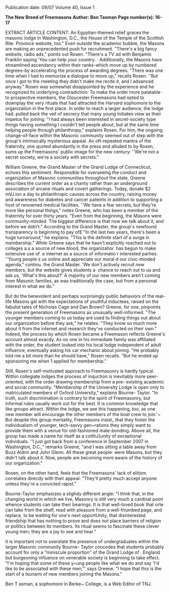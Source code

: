 Publication date: 09/07
Volume 40, Issue 1

**The New Breed of Freemasons**
**Author: Ben Tasman**
**Page number(s): 16-17**

EXTRACT ARTICLE CONTENT:
An Egyptian-themed relief graces the masonic lodge in Washington, D.C., the 
House of the Temple of the Scottish Rite. 
Province website, too." Even outside the 
academic bubble, the Masons are making 
an unprecedented push for recruitment. 
"There's a big fancy website, radio ads," 
points out Rosen. "There's a TV ad with 
Benjamin Franklin saying 'You can help 
your country. 
· Additionally, 
the 
Masons 
have 
streamlined ascendancy within 
their 
ranks-which move up by numbered 
degrees-by accelerating the process of 
awarding degrees. "There was one time 
when I had to memorize a dialogue to 
move up," recalls Rosen. ''But once I got 
to the rneeting they didn't make me recite 
it, and I advanced anyway." Rosen was 
somewhat disappointed by the experience 
and 
he 
recognized 
its 
underlying 
contradiction: To make the order more 
palatable · to prospective members, the 
Gloucester 
Freemasons 
had 
opted 
to downplay the very rituals that had 
attracted the Harvard sophomore to the 
organization in the first place. In order 
to reach a larger audience, the lodge had. 
pulled back the veil of secrecy that many 
young initiates view as their impetus for 
joining. "I had always been interested 
in secret-society type things 
having 
something I couldn't tell people about, but 
at the same time helping people through 
philanthropy," explains Rosen. For him, 
the ongoing change-of-face within the 
Masonic community seemed out of step 
with the group's intrinsically mysterious 
appeal. An oft-repeated mantra of the 
fraternity, one quoted abundantly in the 
press and alluded to by Rosen, sums up 
the Freemasons' public image for the 
new century: ''We're not a secret society, 
we're a society with secrets." 


William Greene, the Grand Master 
of the Grand Lodge of Connecticut, 
echoes this sentiment. Responsible for 
overseeing the conduct and organization 
of Masonic communities throughout the 
state, Greene describes the current order 
as a charity rather than an underground 
association of arcane rituals and covert 
gatherings. 
Today, 
donate $2 mVJ.ion a day to philanthropic 
causes across the country, raising money 
and awareness for diabetes and cancer 
patients in addition to supporting a host 
of renowned medical facilities. ''We 
have a few secrets, but they're more like 
personal things," notes Greene, who has 
been a member of the fraternity for over 
thirty years. "Even from the beginning, 
the Masons were community-minded. 
The biggest difference is that now we talk 
about it, and before we didn't." According 
to the Grand Master, the group's 
newfound transparency is beginning to 
pay of£ "In the last two years, there's 
been a huge turnaround," he explains. 
"This is the definite start of a surge in 
membership." While Greene says that he 
hasn't explicitly reached out to colleges a.s 
a source of new blood, the organizatior. 
has begun to make extensive use of .e 
internet as a source of informatio 
r 
interested parties. ''Young people s us 
online and appreciate our moral 
d 
our civic-minded agenda," continu. the 
Grand Master. 'We don't actively recruit 
new members, but the website gives 
students a· chance to reach out to us and 
ask us, 'What's this about?' A majority of 
our new members aren't coming from 
Masonic families, as was traditionally 
the case, but from a personal interest in 
what we do." 


But do the benevolent 
and perhaps 
surprisingly public 
behaviors of the 
real-life Masons gel with the expectations 
of youthful inductees, raised on the 
fabulist tales of Nicholas Cage and Dan 
Brown? Greene, for one, pinpoints the 
present generation of Freemasons as 
unusually well-informed. "The younger 
members coming to us today are used to 
finding things out about our organization 
before they ask," he relates. "They know 
so much more about it from the internet 
and research they've conducted on their 
own." Indeed, the process by which Rosen 
became a Freemason reflects Greene's 
account almost exacdy. As no one in his 
immediate family was affiliated with the 
order, the student looked into his local 
lodge independent of adult influence, 
eventually asking his car mechanic about 
joining. "He probably told me a bit more 
than he should have," Rosen recalls. 
"But he ended up sponsoring me when 1 
applied for membership." 


Still, Rosen's self-motivated approach 
to Freemasonry is hardly typical. Within 
collegiate lodges the process of inquction 
is inevitably more peer-oriented, with the 
order drawing membership from a pre-
existing academic and social community. 
"Membership of the University Lodge 
is open only to matriculated members 
of Oxford University," explains Bourne-
Taylor. "In truth, such discrimination is 
contrary to the spirit of Freemasonry, but 
informal rules usually work out for the 
best. It is common knowledge that like 
groups attract. Within the lodge, we see 
this happening, too, as one new member 
will encourage the other members of 
the boat crew to join.'~ But despite this 
group mentality, Freemasons insist_ that 
they foster the individualism of younger, 
tech-savvy 
gen~rations 
they 
simply 
want to provide them with a venue for 
old-fashioned male-bonding. Above all, 
the group has made a name for itself as 
a cotlltJ}unity of exceptional individuals. 
''I just got back from a conference in 
September 2007 
in Washington, D.C.," remarks Greene, 
"and I was sitting a table away from Buzz 
Aldrin and John Glenn. All these great 
people· were Masons, but they didn't talk 
about it. Now, people are becoming more 
aware of the history of our organization." 


Rosen, on the other hand, feels that the 
Freemasons' lack of elitism correlates 
direcdy with their appeal: "They'll pretty 
much accept anyone unless they're a 
convicted rapist." 


Bourne-Taylor emphasizes a slighdy 
different angle: "I think that, in the 
changing world in which we live, Masonry 
is still very much a cardinal point whence 
students can take their bearings. It is 
that well-loved book that orte can take 
from the shelf, read with pleasure from 
a well-thumbed page, and replace, to 
be waiting for one's next opportUnity, 
that disinterested friendship that has 
nothing to prove and does not place 
barriers of religion or politics between 
its members. Its ritual seems to fascinate 
these clever young men; they are a joy to 
see and hear." 


It is important not to overstate the 
presence of undergraduates within the 
larger Masonic community 
Bourne-
Taylor concedes that students probably 
account for only a "miniscule proportion" 
of the Grand Lodge of . England but 
burgeoning 
influence 
on 
venerable society is beginning to take 
effect. "I'm hoping that some of these 
y~ung people like what we do and say 'I'd 
like to be associated with these men,"' 
says Greene. "I hope that this is the start 
of a tsunami of new members joining the 
Masons." 


Ben T asman, a sophomore in Berke~ College, is 
a Web Editor of TNJ.